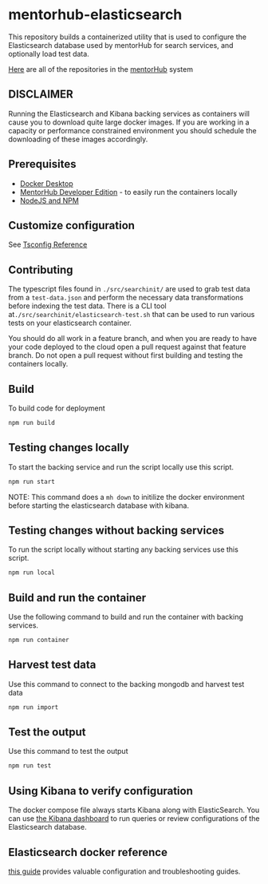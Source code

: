 # mentorhub-elasticsearch

This repository builds a containerized utility that is used to configure the Elasticsearch database used by mentorHub for search services, and optionally load test data. 

[Here](https://github.com/orgs/agile-learning-institute/repositories?q=mentorhub-&type=all&sort=name) are all of the repositories in the [mentorHub](https://github.com/agile-learning-institute/mentorhub/tree/main) system

## DISCLAIMER
Running the Elasticsearch and Kibana backing services as containers will cause you to download quite large docker images. If you are working in a capacity or performance constrained environment you should schedule the downloading of these images accordingly. 

## Prerequisites

- [Docker Desktop](https://www.docker.com/products/docker-desktop/)
- [MentorHub Developer Edition](https://github.com/agile-learning-institute/mentorHub/tree/main/mentorHub-developer-edition) - to easily run the containers locally
- [NodeJS and NPM](https://docs.npmjs.com/downloading-and-installing-node-js-and-npm)

## Customize configuration

See [Tsconfig Reference](https://www.typescriptlang.org/tsconfig)

## Contributing
The typescript files found in `./src/searchinit/` are used to grab test data from a `test-data.json` and perform the necessary data transformations before indexing the test data. There is a CLI tool at```./src/searchinit/elasticsearch-test.sh``` that can be used to run various tests on your elasticsearch container.

You should do all work in a feature branch, and when you are ready to have your code deployed to the cloud open a pull request against that feature branch. Do not open a pull request without first building and testing the containers locally.

## Build 
To build code for deployment
```bash
npm run build
```

## Testing changes locally
To start the backing service and run the script locally use this script.
```bash
npm run start
```
NOTE: This command does a ``mh down`` to initilize the docker environment before starting the elasticsearch database with kibana.

## Testing changes without backing services
To run the script locally without starting any backing services use this script.
```bash
npm run local
```

## Build and run the container
Use the following command to build and run the container with backing services. 
```bash
npm run container
```

## Harvest test data
Use this command to connect to the backing mongodb and harvest test data
```bash
npm run import
```

## Test the output
Use this command to test the output
```bash
npm run test
```

## Using Kibana to verify configuration
The docker compose file always starts Kibana along with ElasticSearch. You can use [the Kibana dashboard](http://localhost:5601) to run queries or review configurations of the Elasticsearch database.

## Elasticsearch docker reference
[this guide](hhttps://www.elastic.co/guide/en/elasticsearch/reference/current/docker.html) provides valuable configuration and troubleshooting guides.


